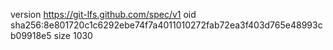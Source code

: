 version https://git-lfs.github.com/spec/v1
oid sha256:8e801720c1c6292ebe74f7a4011010272fab72ea3f403d765e48993cb09918e5
size 1030
